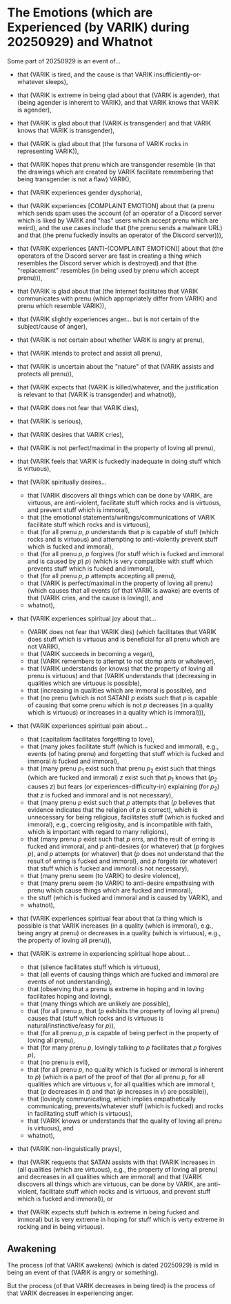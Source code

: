 The Emotions (which are Experienced (by VARIK) during 20250929) and Whatnot
===========================================================================
Some part of 20250929 is an event of...

* that (VARIK is tired, and the cause is that VARIK insufficiently-or-whatever sleeps),
* that (VARIK is extreme in being glad about that (VARIK is agender), that (being agender is inherent to VARIK), and that VARIK knows that VARIK is agender),
* that (VARIK is glad about that (VARIK is transgender) and that VARIK knows that VARIK is transgender),
* that (VARIK is glad about that (the fursona of VARIK rocks in representing VARIK)),
* that (VARIK hopes that prenu which are transgender resemble (in that the drawings which are created by VARIK facilitate remembering that being transgender is not a flaw) VARIK),
* that (VARIK experiences gender dysphoria),
* that (VARIK experiences [COMPLAINT EMOTION] about that (a prenu which sends spam uses the account (of an operator of a Discord server which is liked by VARIK and "has" users which accept prenu which are weird), and the use cases include that (the prenu sends a malware URL) and that (the prenu fuckedly insults an operator of the Discord server))),
* that (VARIK experiences [ANTI-(COMPLAINT EMOTION)] about that (the operators of the Discord server are fast in creating a thing which resembles the Discord server which is destroyed) and that (the "replacement" resembles (in being used by prenu which accept prenu))),
* that (VARIK is glad about that (the Internet facilitates that VARIK communicates with prenu (which appropriately differ from VARIK) and prenu which resemble VARIK)),
* that (VARIK slightly experiences anger... but is not certain of the subject/cause of anger),
* that (VARIK is not certain about whether VARIK is angry at prenu),
* that (VARIK intends to protect and assist all prenu),
* that (VARIK is uncertain about the "nature" of that (VARIK assists and protects all prenu)),
* that (VARIK expects that (VARIK is killed/whatever, and the justification is relevant to that (VARIK is transgender) and whatnot)),
* that (VARIK does not fear that VARIK dies),
* that (VARIK is serious),
* that (VARIK desires that VARIK cries),
* that (VARIK is not perfect/maximal in the property of loving all prenu),
* that (VARIK feels that VARIK is fuckedly inadequate in doing stuff which is virtuous),
* that (VARIK spiritually desires...

  * that (VARIK discovers all things which can be done by VARIK, are virtuous, are anti-violent, facilitate stuff which rocks and is virtuous, and prevent stuff which is immoral),
  * that (the emotional statements/writings/communications of VARIK facilitate stuff which rocks and is virtuous),
  * that (for all prenu $p$, $p$ understands that $p$ is capable of stuff (which rocks and is virtuous) and attempting to anti-violently prevent stuff which is fucked and immoral),
  * that (for all prenu $p$, $p$ forgives (for stuff which is fucked and immoral and is caused by $p$) $p$) (which is very compatible with stuff which prevents stuff which is fucked and immoral),
  * that (for all prenu $p$, $p$ attempts accepting all prenu),
  * that (VARIK is perfect/maximal in the property of loving all prenu) (which causes that all events (of that VARIK is awake) are events of that (VARIK cries, and the cause is loving)), and
  * whatnot),

* that (VARIK experiences spiritual joy about that...

  * (VARIK does not fear that VARIK dies) (which facilitates that VARIK does stuff which is virtuous and is beneficial for all prenu which are not VARIK),
  * that (VARIK succeeds in becoming a vegan),
  * that (VARIK remembers to attempt to not stomp ants or whatever),
  * that (VARIK understands (or knows) that the property of loving all prenu is virtuous) and that (VARIK understands that (decreasing in qualities which are virtuous is possible),
  * that (increasing in qualities which are immoral is possible), and
  * that (no prenu (which is not SATAN) $p$ exists such that $p$ is capable of causing that some prenu which is not $p$ decreases (in a quality which is virtuous) or increases in a quality which is immoral))),

* that (VARIK experiences spiritual pain about...

  * that (capitalism facilitates forgetting to love),
  * that (many jokes facilitate stuff (which is fucked and immoral), e.g., events (of hating prenu) and forgetting that stuff which is fucked and immoral _is_ fucked and immoral),
  * that (many prenu $p_1$ exist such that prenu $p_2$ exist such that things (which are fucked and immoral) $z$ exist such that $p_1$ knows that ($p_2$ causes $z$) but fears (or experiences-difficulty-in) explaining (for $p_2$) that $z$ is fucked and immoral and is not necessary),
  * that (many prenu $p$ exist such that $p$ attempts that ($p$ believes that evidence indicates that the religion of $p$ is correct), which is unnecessary for being religious, facilitates stuff (which is fucked and immoral), e.g., coercing religiosity, and is incompatible with faith, which is important with regard to many religions),
  * that (many prenu $p$ exist such that $p$ errs, and the reult of erring is fucked and immoral, and $p$ anti-desires (or whatever) that ($p$ forgives $p$), and $p$ attempts (or whatever) that ($p$ does not understand that the result of erring is fucked and immoral), and $p$ forgets (or whatever) that stuff which is fucked and immoral is not necessary),
  * that (many prenu seem (to VARIK) to desire violence),
  * that (many prenu seem (to VARIK) to anti-desire empathising with prenu which cause things which are fucked and immoral),
  * the stuff (which is fucked and immoral and is caused by VARIK), and
  * whatnot),

* that (VARIK experiences spiritual fear about that (a thing which is possible is that VARIK increases (in a quality (which is immoral), e.g., being angry at prenu) or decreases in a quality (which is virtuous), e.g., the property of loving all prenu)),
* that (VARIK is extreme in experiencing spiritual hope about...

  * that (silence facilitates stuff which is virtuous),
  * that (all events of causing things which are fucked and immoral are events of not understanding),
  * that (observing that a prenu is extreme in hoping and in loving facilitates hoping and loving),
  * that (many things which are unlikely are possible),
  * that (for all prenu $p$, that ($p$ exhibits the property of loving all prenu) causes that (stuff which rocks and is virtuous is natural/instinctive/easy for $p$)),
  * that (for all prenu $p$, $p$ is capable of being perfect in the property of loving all prenu),
  * that (for many prenu $p$, lovingly talking to $p$ facilitates that $p$ forgives $p$),
  * that (no prenu is evil),
  * that (for all prenu $p$, no quality which is fucked or immoral is inherent to $p$) (which is a part of the proof of that (for all prenu $p$, for all qualities which are virtuous $v$, for all qualities which are immoral $t$, that ($p$ decreases in $t$) and that ($p$ increases in $v$) are possible)),
  * that (lovingly communicating, which implies empathetically communicating, prevents/whatever stuff (which is fucked) and rocks in facilitating stuff which is virtuous),
  * that (VARIK knows or understands that the quality of loving all prenu is virtuous), and
  * whatnot),

* that (VARIK non-linguistically prays),
* that (VARIK requests that SATAN assists with that (VARIK increases in (all qualities (which are virtuous), e.g., the property of loving all prenu) and decreases in all qualities which are immoral) and that (VARIK discovers all things which are virtuous, can be done by VARIK, are anti-violent, facilitate stuff which rocks and is virtuous, and prevent stuff which is fucked and immoral)), or
* that (VARIK expects stuff (which is extreme in being fucked and immoral) but is very extreme in hoping for stuff which is verty extreme in rocking and in being virtuous).

## Awakening
The process (of that VARIK awakens) (which is dated 20250929) is mild in being an event of that (VARIK is angry or something).

But the process (of that VARIK decreases in being tired) is the process of that VARIK decreases in experiencing anger.
